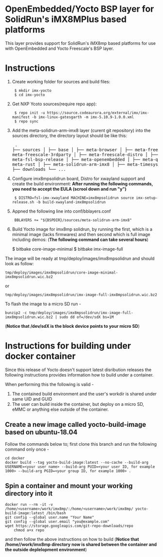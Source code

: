 OpenEmbedded/Yocto BSP layer for SolidRun's iMX8MPlus based platforms
================================================================

This layer provides support for SolidRun's iMX8mp based platforms for
use with OpenEmbedded and Yocto Freescale's BSP layer.


# Instructions
1. Create working folder for sources and build files:

		$ mkdir imx-yocto
		$ cd imx-yocto

2. Get NXP Ycoto sources(require repo app):

		$ repo init -u https://source.codeaurora.org/external/imx/imx-manifest -b imx-linux-gatesgarth -m imx-5.10.9-1.0.0.xml
		$ repo sync

3. Add the meta-solidrun-arm-imx8 layer (curent git repository) into the sources directory, the directory layout should be like this:
				<pre>
					.
					├── sources
					│   	├── base
					│   	├── meta-browser
					│   	├── meta-freescale
					│   	├── meta-freescale-3rdparty
					│   	├── meta-freescale-distro
					│   	├── meta-fsl-bsp-release
					│   	├── meta-openembedded
					│   	├── meta-qt5
					│   	├── meta-rust
					│   	├── meta-solidrun-arm-imx8
					│   	├── meta-timesys
					│   	└── poky
					│
					├── downloads
					└── ...
				</pre>
4. Configure imx8mpsolidrun board, Distro for xwayland support and create the build environment:
**After running the following commands, you need to accept the EULA (scrool down and run "y")**

		$ DISTRO=fsl-imx-xwayland MACHINE=imx8mpsolidrun source imx-setup-release.sh -b build-xwayland-imx8mpsolidrun

5. Appned the following line into conf/bblayers.conf

		BBLAYERS += "${BSPDIR}/sources/meta-solidrun-arm-imx8"

6. Build Yocto image for imx8mp solidrun, by running the first, which is a minimal image (lacks firmwares) and then second which is full image including demos:
(**The following command can take several hours**)

    $ bitbake core-image-minimal
    $ bitbake imx-image-full

The image will be ready at tmp/deploy/images/imx8mpsolidrun and should look as follow:

    tmp/deploy/images/imx8mpsolidrun/core-image-minimal-imx8mpsolidrun.wic.bz2

or

    tmp/deploy/images/imx8mpsolidrun/imx-image-full-imx8mpsolidrun.wic.bz2

To flash the image to a micro SD run -

	bunzip2 -c tmp/deploy/images/imx8mpsolidrun/imx-image-full-imx8mpsolidrun.wic.bz2 | sudo dd of=/dev/sdX bs=1M

(**Notice that /dev/sdX is the block device points to your micro SD**)


# Instructions for building under docker container
Since this release of Yocto doesn't support latest disribution releases the following
instructions provides information how to build under a container.

When performing this the following is valid -
1. The contained build environment and the user's workdir is shared under same UID and GUID
2. The user can build inside the container, but deploy on a micro SD, eMMC or anything else outside of the container.

## Create a new image called yocto-build-image based on ubuntu-18.04

Follow the commands below to; first clone this branch and run the following command only once -

    cd docker
    docker build --tag yocto-build-image:latest --no-cache --build-arg USERNAME=<your user name> --build-arg PUID=<your user ID, for example 1000> --build-arg PGID=<your group ID, for example 1000> .

## Spin a container and mount your working directory into it

    docker run --rm -it -v /home/<username>/work/imx8mp/:/home/<username>/work/imx8mp/ yocto-build-image:latest /bin/bash
    git config --global user.name "Your Name"
    git config --global user.email "you@example.com"
    wget https://storage.googleapis.com/git-repo-downloads/repo
		chmod a+x repo

and then follow the above instructions on how to build (**Notice that /home/<username>/work/imx8mp directory now is shared between the container and the outside deplelopment environment**)
